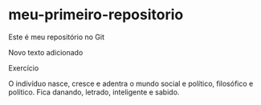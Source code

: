# meu-primeiro-repositorio
Este é meu repositório no Git

Novo texto adicionado

Exercício

O indivíduo nasce, cresce e adentra o mundo social e político, filosófico e político. Fica danando, letrado, inteligente e sabido.
